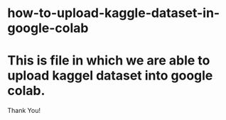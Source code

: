 # how-to-upload-kaggle-dataset-in-google-colab
# This is file in which we are able to upload kaggel dataset into google colab.
Thank You!
